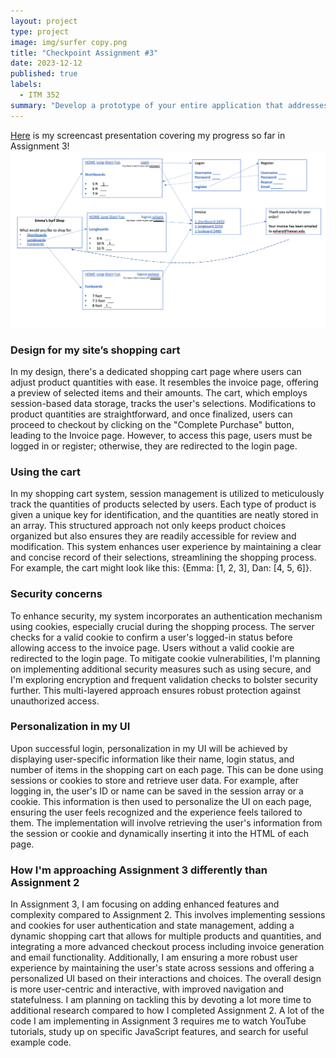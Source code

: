 ```yaml
---
layout: project
type: project
image: img/surfer copy.png
title: "Checkpoint Assignment #3"
date: 2023-12-12
published: true
labels:
  - ITM 352
summary: "Develop a prototype of your entire application that addresses the following points:"
---
```


<div class="text-center p-4">

</div>
<a href="https://drive.google.com/file/d/1wFRdxsKlzRZKuSZ8ynrRA7WcOf3iohMD/view?usp=drive_link">Here</a> is my screencast presentation covering my progress so far in Assignment 3!

<img width="800px" src="../img/flowchart.jpg">

### Design for my site’s shopping cart
In my design, there's a dedicated shopping cart page where users can adjust product quantities with ease. It resembles the invoice page, offering a preview of selected items and their amounts. The cart, which employs session-based data storage, tracks the user's selections. Modifications to product quantities are straightforward, and once finalized, users can proceed to checkout by clicking on the "Complete Purchase" button, leading to the Invoice page. However, to access this page, users must be logged in or register; otherwise, they are redirected to the login page.

### Using the cart
In my shopping cart system, session management is utilized to meticulously track the quantities of products selected by users. Each type of product is given a unique key for identification, and the quantities are neatly stored in an array. This structured approach not only keeps product choices organized but also ensures they are readily accessible for review and modification. This system enhances user experience by maintaining a clear and concise record of their selections, streamlining the shopping process. For example, the cart might look like this: {Emma: [1, 2, 3], Dan: [4, 5, 6]}. 

### Security concerns
To enhance security, my system incorporates an authentication mechanism using cookies, especially crucial during the shopping process. The server checks for a valid cookie to confirm a user's logged-in status before allowing access to the invoice page. Users without a valid cookie are redirected to the login page. To mitigate cookie vulnerabilities, I'm planning on implementing additional security measures such as using secure, and I'm exploring encryption and frequent validation checks to bolster security further. This multi-layered approach ensures robust protection against unauthorized access.

### Personalization in my UI
Upon successful login, personalization in my UI will be achieved by displaying user-specific information like their name, login status, and number of items in the shopping cart on each page. This can be done using sessions or cookies to store and retrieve user data. For example, after logging in, the user's ID or name can be saved in the session array or a cookie. This information is then used to personalize the UI on each page, ensuring the user feels recognized and the experience feels tailored to them. The implementation will involve retrieving the user's information from the session or cookie and dynamically inserting it into the HTML of each page.

### How I'm approaching Assignment 3 differently than Assignment 2
In Assignment 3, I am focusing on adding enhanced features and complexity compared to Assignment 2. This involves implementing sessions and cookies for user authentication and state management, adding a dynamic shopping cart that allows for multiple products and quantities, and integrating a more advanced checkout process including invoice generation and email functionality. Additionally, I am ensuring a more robust user experience by maintaining the user's state across sessions and offering a personalized UI based on their interactions and choices. The overall design is more user-centric and interactive, with improved navigation and statefulness. I am planning on tackling this by devoting a lot more time to additional research compared to how I completed Assignment 2. A lot of the code I am implementing in Assignment 3 requires me to watch YouTube tutorials, study up on specific JavaScript features, and search for useful example code.
